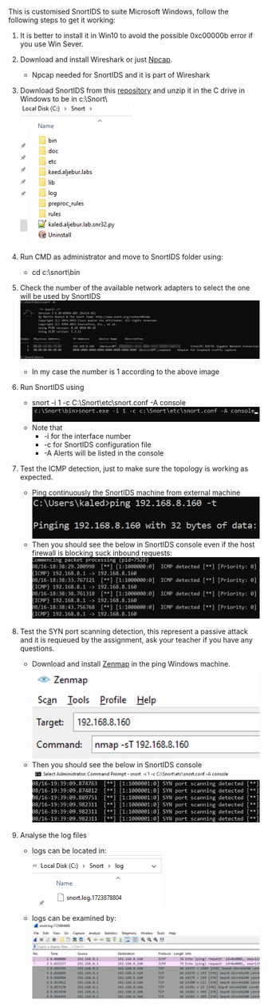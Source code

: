 This is customised SnortIDS to suite Microsoft Windows, follow the following steps to get it working:

1. It is better to install it in Win10 to avoid the possible 0xc00000b error if you use Win Sever.
2. Download and install Wireshark or just [Npcap](https://npcap.com/dist/npcap-1.79.exe).

   - Npcap needed for SnortIDS and it is part of Wireshark

3. Download SnortIDS from this [repository](https://github.com/kaledaljebur/snortids-windows/raw/main/Snort.zip) and unzip it in the C drive in Windows to be in c:\Snort\ \
   ![alt text](images/snort-in-c-drive.png)
4. Run CMD as administrator and move to SnortIDS folder using:
   - cd c:\snort\bin
5. Check the number of the available network adapters to select the one will be used by SnortIDS \
   ![alt text](images/snort-w.png)

   - In my case the number is 1 according to the above image

6. Run SnortIDS using
   - snort -i 1 -c C:\Snort\etc\snort.conf -A console \
     ![alt text](images/snort-run.png)
   - Note that
     - -i for the interface number
     - -c for SnortIDS configuration file
     - -A Alerts will be listed in the console
7. Test the ICMP detection, just to make sure the topology is working as expected.

   - Ping continuously the SnortIDS machine from external machine \
     ![alt text](images/ping.png)
   - Then you should see the below in SnortIDS console even if the host firewall is blocking suck inbound requests: \
     ![alt text](images/snort-icmp.png)

8. Test the SYN port scanning detection, this represent a passive attack and it is requeued by the assignment, ask your teacher if you have any questions.
   - Download and install [Zenmap](https://nmap.org/dist/nmap-7.95-setup.exe) in the ping Windows machine. \
     ![alt text](images/zenmap.png)
   - Then you should see the below in SnortIDS console \
     ![alt text](images/nmap.png)
9. Analyse the log files
   - logs can be located in: \
     ![alt text](images/log.png)
   - logs can be examined by: \
     ![alt text](images/wireshark.png)
